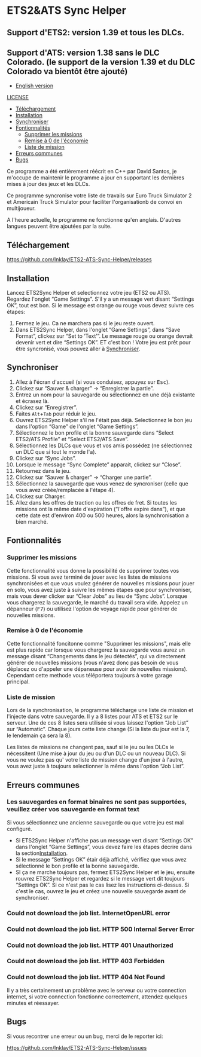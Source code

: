 # ETS2&ATS Sync Helper

## Support d'ETS2: version 1.39 et tous les DLCs.
## Support d'ATS: version 1.38 sans le DLC Colorado. (le support de la version 1.39 et du DLC Colorado va bientôt être ajouté)

* [English version](README.md)

[LICENSE](LICENSE.md)

* [Téléchargement](#téléchargement)
* [Installation](#installation-up)
* [Synchroniser](#synchroniser)
* [Fontionnalités](#fontionnalités)
  * [Supprimer les missions](#supprimer-les-missions)
  * [Remise à 0 de l'économie](#remise-à-0-de-l'économie)
  * [Liste de mission](#liste-de-mission)
* [Erreurs communes](#erreurs-communes)
* [Bugs](#bugs)

Ce programme a été entièrement réécrit en C++ par David Santos, je m'occupe de maintenir le programme a jour en supportant les dernières mises à jour des jeux et les DLCs.

Ce programme syncronise votre liste de travails sur Euro Truck Simulator 2 et Americain Truck Simulator pour faciliter l'organisationb de convoi en multijoueur.

A l'heure actuelle, le programme ne fonctionne qu'en anglais. D'autres langues peuvent être ajoutées par la suite.

## Téléchargement
https://github.com/Inklay/ETS2-ATS-Sync-Helper/releases

## Installation
Lancez ETS2Sync Helper et selectionnez votre jeu (ETS2 ou ATS). Regardez l'onglet “Game Settings”. S'il y a un message vert disant “Settings OK”, tout est bon. Si le message est orange ou rouge vous devez suivre ces étapes:
1. Fermez le jeu. Ca ne marchera pas si le jeu reste ouvert.
2. Dans ETS2Sync Helper, dans l'onglet “Game Settings”, dans “Save Format”, clickez sur “Set to ‘Text’”. Le message rouge ou orange devrait devenir vert et dire “Settings OK”. ET c'est bon ! Votre jeu est prêt pour être syncronisé, vous pouvez aller à [Synchroniser](#how-to-sync).


## Synchroniser
1. Allez à l'écran d'accueil (si vous conduisez, appuyez sur <kbd>Esc</kbd>).
2. Clickez sur “Sauver & charger” → “Enregistrer la partie”.
3. Entrez un nom pour la sauvegarde ou sélectionnez en une déjà existante et écrasez là.
4. Clickez sur “Enregistrer”.
5. Faites `Alt`+`Tab` pour réduir le jeu.
6. Ouvrez ETS2Sync Helper s'il ne l'était pas déjà. Selectionnez le bon jeu dans l'option “Game” de l'onglet “Game Settings”.
7. Sélectionnez le bon profile et la bonne sauvegarde dans “Select ETS2/ATS Profile” et “Select ETS2/ATS Save”.
8. Sélectionnez les DLCs que vous et vos amis possédez (ne sélectionnez un DLC que si tout le monde l'a).
9. Clickez sur “Sync Jobs”.
10. Lorsque le message “Sync Complete” apparait, clickez sur “Close”.
11. Retournez dans le jeu.
12. Clickez sur “Sauver & charger” → “Charger une partie”.
13. Sélectionnez la sauvegarde que vous venez de syncroniser (celle que vous avez créée/remplacée à l'étape 4).
14. Clickez sur Charger.
15. Allez dans les offres de traction ou les offres de fret. Si toutes les missions ont la même date d'expiration (“l'offre expire dans”), et que cette date est d'environ 400 ou 500 heures, alors la synchronisation a bien marché.

## Fontionnalités
### Supprimer les missions
Cette fonctionnalité vous donne la possibilité de supprimer toutes vos missions. Si vous avez terminé de jouer avec les listes de missions synchronisées et que vous voulez générer de nouvelles missions pour jouer en solo, vous avez juste à suivre les mêmes étapes que pour synchroniser, mais vous dever clicker sur “Clear Jobs” au lieu de “Sync Jobs”. Lorsque vous chargerez la sauvegarde, le marché du travail sera vide. Appelez un dépanneur (<kbd>F7</kbd>) ou utilisez l'option de voyage rapide pour générer de nouvelles missions.

### Remise à 0 de l'économie
Cette fonctionnalité foncitonne comme "Supprimer les missions", mais elle est plus rapide car lorsque vous chargerez la sauvegarde vous aurez un message disant “Changements dans le jeu détectés”, qui va directement générer de nouvelles missions (vous n'avez donc pas besoin de vous déplacez ou d'appeler une dépaneuse pour avoir de nouvelles missions). Cependant cette methode vous téléportera toujours à votre garage principal.

### Liste de mission
Lors de la synchronisation, le programme télécharge une liste de mission et l'injecte dans votre sauvegarde. Il y a 8 listes pour ATS et ETS2 sur le serveur. Une de ces 8 listes sera utilisée si vous laissez l'option “Job List” sur “Automatic”. Chaque jours cette liste change (Si la liste du jour est la 7, le lendemain ça sera la 8).

Les listes de missions ne changent pas, sauf si le jeu ou les DLCs le nécessitent (Une mise à jour du jeu ou d'un DLC ou un nouveau DLC). Si vous ne voulez pas qu' votre liste de mission change d'un jour à l'autre, vous avez juste à toujours selectionner la même dans l'option “Job List”.

## Erreurs communes

### Les sauvegardes en format binaires ne sont pas supportées, veuillez créer vos sauvegarde en format text
Si vous sélectionnez une ancienne sauvegarde ou que votre jeu est mal configuré.  
* Si ETS2Sync Helper n'affiche pas un message vert disant “Settings OK” dans l'onglet “Game Settings”, vous devez faire les étapes décrire dans la section[Installation](#setting-up).
* Si le message “Settings OK” étair déjà affiché, vérifiez que vous avez sélectionné le bon profile et la bonne sauvegarde.
* SI ça ne marche toujours pas, fermez ETS2Sync Helper et le jeu, ensuite rouvrez ETS2Sync Helper et regardez si le message vert dit toujours “Settings OK”. Si ce n'est pas le cas lisez les instructions ci-dessus. Si c'est le cas, ouvrez le jeu et créez une nouvelle sauvegarde avant de synchroniser.

### Could not download the job list. InternetOpenURL error
### Could not download the job list. HTTP 500 Internal Server Error
### Could not download the job list. HTTP 401 Unauthorized
### Could not download the job list. HTTP 403 Forbidden
### Could not download the job list. HTTP 404 Not Found
Il y a très certainement un problème avec le serveur ou votre connection internet, si votre connection fonctionne correctement, attendez quelques minutes et réessayer.

## Bugs
Si vous recontrer une erreur ou un bug, merci de le reporter ici:

https://github.com/Inklay/ETS2-ATS-Sync-Helper/issues
